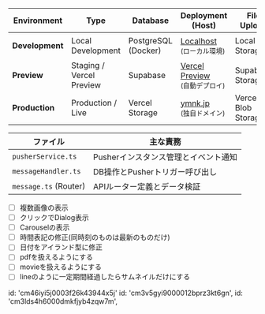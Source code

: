 | **Environment** | **Type**                 | **Database**        | **Deployment (Host)**                                                                    | **File Upload**     | **Pusher Channel**          |
| --------------- | ------------------------ | ------------------- | ---------------------------------------------------------------------------------------- | ------------------- | --------------------------- |
| **Development** | Local Development        | PostgreSQL (Docker) | [Localhost](http://localhost:3000)<br><small>(ローカル環境)</small>                      | Local Storage       | `top-atoll-683-development` |
| **Preview**     | Staging / Vercel Preview | Supabase            | [Vercel Preview](https://<your-app>-preview.vercel.app)<br><small>(自動デプロイ)</small> | Supabase Storage    | `top-atoll-683-staging`     |
| **Production**  | Production / Live        | Vercel Storage      | [ymnk.jp](https://ymnk.jp)<br><small>(独自ドメイン)</small>                              | Vercel Blob Storage | `top-atoll-683-production`  |

| **ファイル**          | **主な責務**                         |
| --------------------- | ------------------------------------ |
| `pusherService.ts`    | Pusherインスタンス管理とイベント通知 |
| `messageHandler.ts`   | DB操作とPusherトリガー呼び出し       |
| `message.ts` (Router) | APIルーター定義とデータ検証          |

- [ ] 複数画像の表示
- [ ] クリックでDialog表示
- [ ] Carouselの表示
- [ ] 時間表記の修正(同時刻のものは最新のものだけ)
- [ ] 日付をアイランド型に修正
- [ ] pdfを扱えるようにする
- [ ] movieを扱えるようにする
- [ ] lineのように一定期間経過したらサムネイルだけにする

id: 'cm46iyi5j0003f26k43944x5j'
id: 'cm3v5gyi9000012bprz3kt6gn',
id: 'cm3lds4h6000dmkfjyb4zqw7m',
